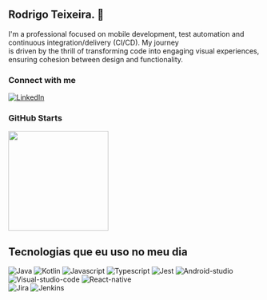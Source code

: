 ## Rodrigo Teixeira. 👋

I'm a professional focused on mobile development, test automation and continuous integration/delivery (CI/CD). My journey<br> is driven by the thrill of transforming code into engaging visual experiences, ensuring cohesion between design and functionality. 

### Connect with me

[![LinkedIn](https://img.shields.io/badge/linkedin-%230077B5.svg?style=for-the-badge&logo=linkedin&logoColor=white)](https://www.linkedin.com/in/rodrigo-teixeira-silva/)

### GitHub Starts

<a href="https://github.com/rodrigo-teixeira-silva">
  <img height=200 align="center" src="https://github-readme-stats.vercel.app/api?username=rodrigo-teixeira-silva&theme=tokyonight" />
</a>

## Tecnologias que eu uso no meu dia 

<div style="display: inline_block">
 
![Java](https://img.shields.io/badge/Java-ED8B00?style=for-the-badge&logo=openjdk&logoColor=white)
![Kotlin](https://img.shields.io/badge/Kotlin-0095D5?&style=for-the-badge&logo=kotlin&logoColor=white)
![Javascript](https://img.shields.io/badge/JavaScript-F7DF1E?style=for-the-badge&logo=javascript&logoColor=black)
![Typescript](https://img.shields.io/badge/TypeScript-007ACC?style=for-the-badge&logo=typescript&logoColor=white)
![Jest](https://img.shields.io/badge/Jest-323330?style=for-the-badge&logo=Jest&logoColor=white)
![Android-studio](https://img.shields.io/badge/Android_Studio-3DDC84?style=for-the-badge&logo=android-studio&logoColor=white)
![Visual-studio-code](https://img.shields.io/badge/Visual_Studio_Code-0078D4?style=for-the-badge&logo=visual%20studio%20code&logoColor=white)
![React-native](https://img.shields.io/badge/React_Native-20232A?style=for-the-badge&logo=react&logoColor=61DAFB)  
![Jira](https://img.shields.io/badge/Jira-0052CC?style=for-the-badge&logo=Jira&logoColor=white)
![Jenkins](https://img.shields.io/badge/Jenkins-D24939?style=for-the-badge&logo=Jenkins&logoColor=white)<br>

</div>
 




